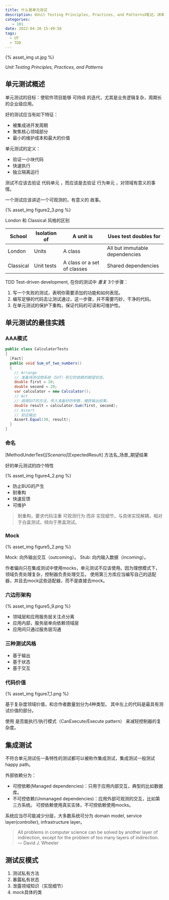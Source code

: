 ```yaml
---
title: 什么是单元测试
description: 《Unit Testing Principles, Practices, and Patterns》笔记，讲单元测试思想的一本书，侧重怎么去写一个好的单元测试，什么时候应该使用mock，涉及到一些架构相关知识。
categories:
   - 101
date: 2022-04-30 15:49:58
tags:
  - UT
  - TDD
---
```

{% asset_img ut.jpg %}

*Unit Testing Principles, Practices, and Patterns* 

## 单元测试概述

单元测试的目标：使软件项目能够 可持续 的迭代，尤其是业务逻辑复杂，周期长的企业级应用。

好的测试应当有如下特征：
- 被集成进开发周期
- 聚焦核心领域部分
- 最小的维护成本和最大的价值

单元测试的定义：
- 验证一小块代码
- 快速执行
- 独立隔离运行

测试不应该去验证 代码单元 ，而应该是去验证 行为单元 ，对领域有意义的事情。

一个测试应该讲述一个可观测的，有意义的 故事。

{% asset_img figure2_3.png %}

London 和 Classical 风格的区别

|School |Isolation of |A unit is |Uses test doubles for |
|---|---|---|---|
| London | Units | A class | All but immutable dependencies |
| Classical | Unit tests |  A class or a set of classes | Shared dependencies |

TDD Test-driven development, 在你的测试中 *重复* 3个步骤：

1. 写一个失败的测试，表明你需要添加的功能和如何表现。
2. 编写足够的代码去让测试通过，这一步骤，并不需要巧妙，干净的代码。
3. 在单元测试的保护下重构，保证代码的可读和可维护性。

## 单元测试的最佳实践

### AAA模式

```  C#
public class CalculatorTests 
{
  [Fact] 
  public void Sum_of_two_numbers() 
  {
    // Arrange
    // 准备待测试想系统（SUT）和它的依赖的期望状态。
    double first = 10; 
    double second = 20; 
    var calculator = new Calculator(); 
    // Act
    // 调用SUT的方法，传入准备好的参数，捕获输出结果。
    double result = calculator.Sum(first, second); 
    // Assert
    // 验证输出
    Assert.Equal(30, result); 
  }
}
```

### 命名

[MethodUnderTest]_[Scenario]_[ExpectedResult]
方法名_场景_期望结果

好的单元测试的四个特性

{% asset_img figure4_2.png %}

- 防止BUG的产生
- 耐重构
- 快速反馈
- 可维护

> 耐重构，要求代码注重 可观测行为 而非 实现细节，与具体实现解耦，相对于白盒测试，倾向于黑盒测试。

### Mock

{% asset_img figure5_2.png %}

Mock: 向外输出交互（outcoming）。
Stub: 向内输入数据（incoming）。

作者偏向只在集成测试中使用mocks，单元测试不应该使用。因为理想模式下，领域负责处理复杂，控制器负责处理交互。
使用第三方库应当编写自己的适配器，并且去mock这些适配器，而不是直接去mock。

### 六边形架构

{% asset_img figure5_9.png %}

- 领域层和应用服务层关注点分离
- 应用内部，服务层单向依赖领域层
- 应用间只通过服务层沟通

### 三种测试风格

- 基于输出
- 基于状态
- 基于交互

### 代码价值

{% asset_img figure7_1.png %}

基于复杂度领域价值，和合作者数量划分为4种类型。
其中左上的代码是最具有测试价值的部分。

使用 是否能执行/执行模式（CanExecute/Execute pattern） 来减轻控制器的复杂度。

## 集成测试

不符合单元测试任一条特性的测试都可以被称作集成测试，集成测试一般测试happy path。

外部依赖分为：
- 可控依赖(Managed dependencies)：只用于应用内部交互，典型的比如数据库。
- 不可控依赖(Unmanaged dependencies)：应用外部可观测的交互，比如第三方系统。
可控依赖使用真实实体，不可控依赖使用mocks。

系统应当尽可能减少分层，大多数系统可分为 domain model, service layer(controller), infrastructure layer。

> All problems in computer science can be solved by another layer of indirection, except for the problem of too many layers of indirection. — David J. Wheeler

## 测试反模式

1. 测试私有方法
2. 暴露私有状态
3. 泄露领域知识（实现细节）
4. mock具体的类
